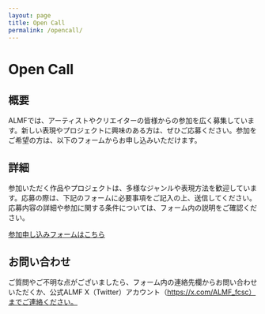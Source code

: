 ```yaml
---
layout: page
title: Open Call
permalink: /opencall/
---
```


# Open Call



## 概要

ALMFでは、アーティストやクリエイターの皆様からの参加を広く募集しています。新しい表現やプロジェクトに興味のある方は、ぜひご応募ください。参加をご希望の方は、以下のフォームからお申し込みいただけます。

## 詳細

参加いただく作品やプロジェクトは、多様なジャンルや表現方法を歓迎しています。応募の際は、下記のフォームに必要事項をご記入の上、送信してください。応募内容の詳細や参加に関する条件については、フォーム内の説明をご確認ください。

[参加申し込みフォームはこちら](https://docs.google.com/forms/d/e/1FAIpQLSeMaiarik8slQq0JI8WQ3_1vD0WEq3Bx8q-eoeUBYf0ffedQg/viewform)

## お問い合わせ

ご質問やご不明な点がございましたら、フォーム内の連絡先欄からお問い合わせいただくか、公式ALMF X（Twitter）アカウント（https://x.com/ALMF_fcsc）までご連絡ください。